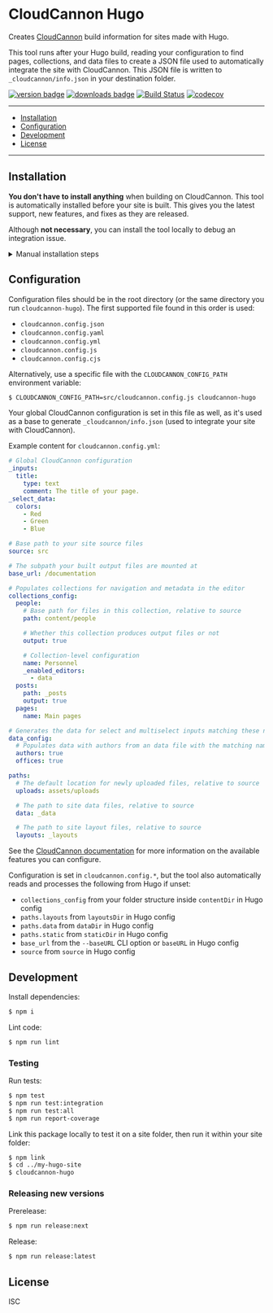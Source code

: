 # CloudCannon Hugo

Creates [CloudCannon](https://cloudcannon.com/) build information for sites made with Hugo.

This tool runs after your Hugo build, reading your configuration to find pages, collections, and
data files to create a JSON file used to automatically integrate the site with CloudCannon. This
JSON file is written to `_cloudcannon/info.json` in your destination folder.

[<img src="https://img.shields.io/npm/v/cloudcannon-hugo?logo=npm" alt="version badge">](https://www.npmjs.com/package/cloudcannon-hugo)
[<img src="https://img.shields.io/npm/dt/cloudcannon-hugo" alt="downloads badge">](https://www.npmjs.com/package/cloudcannon-hugo)
[![Build Status](https://travis-ci.com/CloudCannon/cloudcannon-hugo.svg?branch=master)](https://travis-ci.com/CloudCannon/cloudcannon-hugo)
[![codecov](https://codecov.io/gh/CloudCannon/cloudcannon-hugo/branch/master/graph/badge.svg?token=HZJBYKA8ZF)](https://codecov.io/gh/CloudCannon/cloudcannon-hugo)

***

- [Installation](#installation)
- [Configuration](#configuration)
- [Development](#development)
- [License](#license)

***

## Installation

**You don't have to install anything** when building on CloudCannon. This tool is automatically
installed before your site is built. This gives you the latest support, new features, and fixes
as they are released.

Although **not necessary**, you can install the tool locally to debug an integration issue.

<details>
<summary>Manual installation steps</summary>

<blockquote>

```sh
$ npm install --global cloudcannon-hugo
```

This gives you access to the `cloudcannon-hugo` binary.

</blockquote>
</details>


## Configuration

Configuration files should be in the root directory (or the same directory you run
`cloudcannon-hugo`). The first supported file found in this order is used:

- `cloudcannon.config.json`
- `cloudcannon.config.yaml`
- `cloudcannon.config.yml`
- `cloudcannon.config.js`
- `cloudcannon.config.cjs`

Alternatively, use a specific file with the `CLOUDCANNON_CONFIG_PATH` environment variable:

```sh
$ CLOUDCANNON_CONFIG_PATH=src/cloudcannon.config.js cloudcannon-hugo
```

Your global CloudCannon configuration is set in this file as well, as it's used as a base to
generate `_cloudcannon/info.json` (used to integrate your site with CloudCannon).

Example content for `cloudcannon.config.yml`:

```yaml
# Global CloudCannon configuration
_inputs:
  title:
    type: text
    comment: The title of your page.
_select_data:
  colors:
    - Red
    - Green
    - Blue

# Base path to your site source files
source: src

# The subpath your built output files are mounted at
base_url: /documentation

# Populates collections for navigation and metadata in the editor
collections_config:
  people:
    # Base path for files in this collection, relative to source
    path: content/people

    # Whether this collection produces output files or not
    output: true

    # Collection-level configuration
    name: Personnel
    _enabled_editors:
      - data
  posts:
    path: _posts
    output: true
  pages:
    name: Main pages

# Generates the data for select and multiselect inputs matching these names
data_config:
  # Populates data with authors from an data file with the matching name
  authors: true
  offices: true

paths:
  # The default location for newly uploaded files, relative to source
  uploads: assets/uploads

  # The path to site data files, relative to source
  data: _data

  # The path to site layout files, relative to source
  layouts: _layouts
```

See the [CloudCannon documentation](https://cloudcannon.com/documentation/) for more information
on the available features you can configure.

Configuration is set in `cloudcannon.config.*`, but the tool also automatically
reads and processes the following from Hugo if unset:

- `collections_config` from your folder structure inside `contentDir` in Hugo config
- `paths.layouts` from `layoutsDir` in Hugo config
- `paths.data` from `dataDir` in Hugo config
- `paths.static` from `staticDir` in Hugo config
- `base_url` from the `--baseURL` CLI option or `baseURL` in Hugo config
- `source` from `source` in Hugo config

## Development

Install dependencies:

```sh
$ npm i
```

Lint code:

```sh
$ npm run lint
```

### Testing

Run tests:

```sh
$ npm test
$ npm run test:integration
$ npm run test:all
$ npm run report-coverage
```

Link this package locally to test it on a site folder, then run it within your site folder:

```sh
$ npm link
$ cd ../my-hugo-site
$ cloudcannon-hugo
```

### Releasing new versions

Prerelease:

```sh
$ npm run release:next
```

Release:

```sh
$ npm run release:latest
```

## License

ISC
